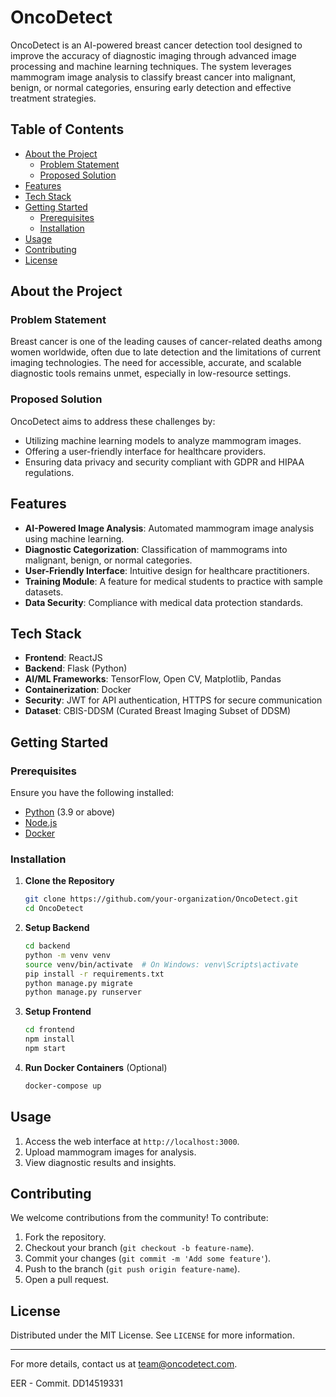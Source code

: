 # OncoDetect

OncoDetect is an AI-powered breast cancer detection tool designed to improve the accuracy of diagnostic imaging through advanced image processing and machine learning techniques. The system leverages mammogram image analysis to classify breast cancer into malignant, benign, or normal categories, ensuring early detection and effective treatment strategies.

## Table of Contents
- [About the Project](#about-the-project)
  - [Problem Statement](#problem-statement)
  - [Proposed Solution](#proposed-solution)
- [Features](#features)
- [Tech Stack](#tech-stack)
- [Getting Started](#getting-started)
  - [Prerequisites](#prerequisites)
  - [Installation](#installation)
- [Usage](#usage)
- [Contributing](#contributing)
- [License](#license)

## About the Project

### Problem Statement
Breast cancer is one of the leading causes of cancer-related deaths among women worldwide, often due to late detection and the limitations of current imaging technologies. The need for accessible, accurate, and scalable diagnostic tools remains unmet, especially in low-resource settings.

### Proposed Solution
OncoDetect aims to address these challenges by:
- Utilizing machine learning models to analyze mammogram images.
- Offering a user-friendly interface for healthcare providers.
- Ensuring data privacy and security compliant with GDPR and HIPAA regulations.

## Features
- **AI-Powered Image Analysis**: Automated mammogram image analysis using machine learning.
- **Diagnostic Categorization**: Classification of mammograms into malignant, benign, or normal categories.
- **User-Friendly Interface**: Intuitive design for healthcare practitioners.
- **Training Module**: A feature for medical students to practice with sample datasets.
- **Data Security**: Compliance with medical data protection standards.

## Tech Stack
- **Frontend**: ReactJS
- **Backend**: Flask (Python)
- **AI/ML Frameworks**: TensorFlow, Open CV, Matplotlib, Pandas
- **Containerization**: Docker
- **Security**: JWT for API authentication, HTTPS for secure communication
- **Dataset**: CBIS-DDSM (Curated Breast Imaging Subset of DDSM)

## Getting Started

### Prerequisites
Ensure you have the following installed:
- [Python](https://www.python.org/downloads/) (3.9 or above)
- [Node.js](https://nodejs.org/)
- [Docker](https://www.docker.com/)

### Installation
1. **Clone the Repository**
   ```bash
   git clone https://github.com/your-organization/OncoDetect.git
   cd OncoDetect
   ```

2. **Setup Backend**
   ```bash
   cd backend
   python -m venv venv
   source venv/bin/activate  # On Windows: venv\Scripts\activate
   pip install -r requirements.txt
   python manage.py migrate
   python manage.py runserver
   ```

3. **Setup Frontend**
   ```bash
   cd frontend
   npm install
   npm start
   ```

4. **Run Docker Containers** (Optional)
   ```bash
   docker-compose up
   ```

## Usage
1. Access the web interface at `http://localhost:3000`.
2. Upload mammogram images for analysis.
3. View diagnostic results and insights.

## Contributing
We welcome contributions from the community! To contribute:
1. Fork the repository.
2. Checkout your branch (`git checkout -b feature-name`).
3. Commit your changes (`git commit -m 'Add some feature'`).
4. Push to the branch (`git push origin feature-name`).
5. Open a pull request.

## License
Distributed under the MIT License. See `LICENSE` for more information.

---

For more details, contact us at [team@oncodetect.com](mailto:team@oncodetect.com).

EER - Commit. DD14519331
